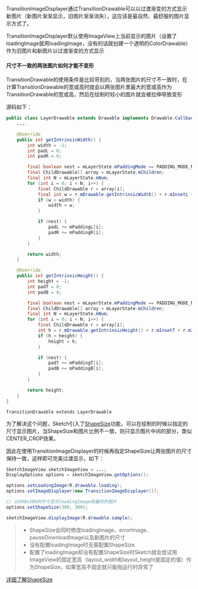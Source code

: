 TransitionImageDisplayer通过TransitionDrawable可以以过渡渐变的方式显示新图片（新图片渐渐显示，旧图片渐渐消失），这应该是最自然、最舒服的图片显示方式了。

TransitionImageDisplayer默认使用ImageView上当前显示的图片（设置了loadingImage就用loadingImage，没有的话就创建一个透明的ColorDrawable）作为旧图片和新图片以过渡渐变的方式显示

#### 尺寸不一致的两张图片如何才能不变形

TransitionDrawable的使用条件是比较苛刻的，当两张图片的尺寸不一致时，在计算TransitionDrawable的宽或高时就会以两张图片里最大的宽或高作为TransitionDrawable的宽或高，然后在绘制时较小的图片就会被拉伸导致变形

源码如下：
```java
public class LayerDrawable extends Drawable implements Drawable.Callback {
	....

	@Override
    public int getIntrinsicWidth() {
        int width = -1;
        int padL = 0;
        int padR = 0;

        final boolean nest = mLayerState.mPaddingMode == PADDING_MODE_NEST;
        final ChildDrawable[] array = mLayerState.mChildren;
        final int N = mLayerState.mNum;
        for (int i = 0; i < N; i++) {
            final ChildDrawable r = array[i];
            final int w = r.mDrawable.getIntrinsicWidth() + r.mInsetL + r.mInsetR + padL + padR;
            if (w > width) {
                width = w;
            }

            if (nest) {
                padL += mPaddingL[i];
                padR += mPaddingR[i];
            }
        }

        return width;
    }

	@Override
    public int getIntrinsicHeight() {
        int height = -1;
        int padT = 0;
        int padB = 0;

        final boolean nest = mLayerState.mPaddingMode == PADDING_MODE_NEST;
        final ChildDrawable[] array = mLayerState.mChildren;
        final int N = mLayerState.mNum;
        for (int i = 0; i < N; i++) {
            final ChildDrawable r = array[i];
            int h = r.mDrawable.getIntrinsicHeight() + r.mInsetT + r.mInsetB + padT + padB;
            if (h > height) {
                height = h;
            }

            if (nest) {
                padT += mPaddingT[i];
                padB += mPaddingB[i];
            }
        }

        return height;
    }
}
```
`TransitionDrawable extends LayerDrawable`

为了解决这个问题，Sketch引入了[ShapeSize](shape_size.md)功能，可以在绘制的时候以指定的尺寸显示图片，当ShapeSize和图片比例不一致，则只显示图片中间的部分，类似CENTER_CROP效果。

因此在使用TransitionImageDisplayer的时候再指定ShapeSize让两张图片的尺寸保持一致，这样即可完美过渡显示，如下：
```java
SketchImageView sketchImageView = ...;
DisplayOptions options = sketchImageView.getOptions();

options.setLoadingImage(R.drawable.loading);
options.setImageDisplayer(new TransitionImageDisplayer());

// 以300x300的尺寸显示loadingImage和最终的图片
options.setShapeSize(300, 300);

sketchImageView.displayImage(R.drawable.sample);
```

>* ShapeSize会同时修改loadingImage、errorImage、pauseDownloadImage以及新图片的尺寸
>* 没有配置loadingImage时无需配置ShapeSize
>* 配置了loadingImage却没有配置ShapeSize时Sketch就会尝试用ImageView的固定宽高（layout_width和layout_height是固定的值）作为ShapeSize，如果宽高不固定就只能抛运行时异常了

[详细了解ShapeSize](shape_size.md)
